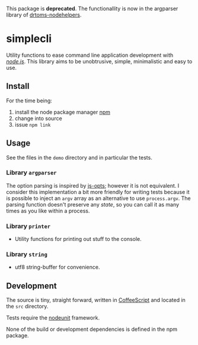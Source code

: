 
This package is **deprecated**. The functionallity is now in the argparser library of [drtoms-nodehelpers](https://github.com/DrTom/drtoms-nodehelpers).



simplecli
=========

Utility functions to ease command line application development with
[_node.js_](http://nodejs.org/).  This library aims to be unobtrusive,
simple, minimalistic and easy to use.


Install 
-------

For the time being:

1. install the node package manager [npm](http://npmjs.org/)
3. change into source 
4. issue `npm link`

Usage
------

See the files in the `demo` directory and in particular the tests. 

### Library `argparser` 

The option parsing is inspired by
[js-opts](https://bitbucket.org/mazzarelli/js-opts/wiki/Home);
however it is not equivalent. I consider this implementation
a bit more friendly for writing tests because it is possible to
inject an `argv` array as an alternative to use `process.argv`. The
parsing function doesn't preserve any _state_, so you can call it
as many times as you like within a process.

### Library `printer`

* Utility functions for printing out stuff to the console.

### Library `string`

* utf8 string-buffer for convenience.


Development
-----------

The source is tiny, straight forward, written in
[CoffeeScript](http://jashkenas.github.com/coffee-script/) and
located in the `src` directory.

Tests require the [nodeunit](https://github.com/caolan/nodeunit) framework.

None of the build or development dependencies is defined in the npm
package. 
